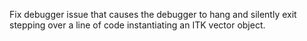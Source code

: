 Fix debugger issue that causes the debugger to hang and silently exit stepping over a line of code instantiating an ITK vector object.
